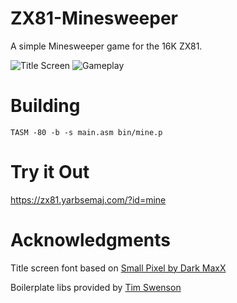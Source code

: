 # ZX81-Minesweeper
A simple Minesweeper game for the 16K ZX81.

![Title Screen](https://github.com/user-attachments/assets/e8f5fb69-00dd-4b1d-b8a1-49e21c40441b)
![Gameplay](https://github.com/user-attachments/assets/72ac61c4-c9d1-49b1-8cd3-5c0c16d4e6c9)

# Building
`TASM -80 -b -s main.asm bin/mine.p`

# Try it Out
https://zx81.yarbsemaj.com/?id=mine

# Acknowledgments
Title screen font based on [Small Pixel by Dark MaxX](https://www.dafont.com/dark-maxx.d3080)

Boilerplate libs provided by [Tim Swenson](http://swensont.epizy.com/?i=1)

